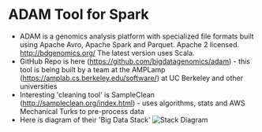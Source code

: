 # ADAM Tool for Spark

* ADAM is a genomics analysis platform with specialized file formats built using Apache Avro, Apache Spark and Parquet. Apache 2 licensed. http://bdgenomics.org/  The latest version uses Scala.
* GitHub Repo is here (https://github.com/bigdatagenomics/adam) - this tool is being built by a team at the AMPLamp (https://amplab.cs.berkeley.edu/software/) at UC Berkeley and other universities
* Interesting 'cleaning tool' is SampleClean (http://sampleclean.org/index.html) - uses algorithms, stats and AWS Mechanical Turks to pre-process data
* Here is diagram of their 'Big Data Stack'
![Stack Diagram](https://github.com/lynnlangit/TeamTeri/blob/master/Images/BigDataStackBerkeley.png)
